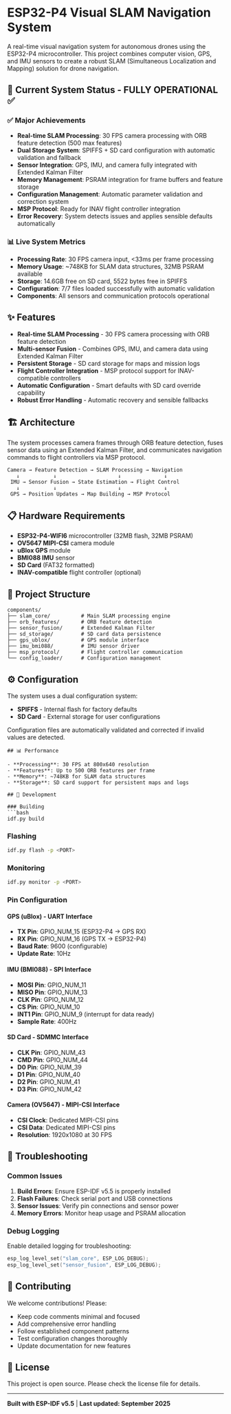 # ESP32-P4 Visual SLAM Navigation System

A real-time visual navigation system for autonomous drones using the ESP32-P4 microcontroller. This project combines computer vision, GPS, and IMU sensors to create a robust SLAM (Simultaneous Localization and Mapping) solution for drone navigation.

## 🚀 Current System Status - **FULLY OPERATIONAL** ✅

### ✅ Major Achievements
- **Real-time SLAM Processing**: 30 FPS camera processing with ORB feature detection (500 max features)
- **Dual Storage System**: SPIFFS + SD card configuration with automatic validation and fallback
- **Sensor Integration**: GPS, IMU, and camera fully integrated with Extended Kalman Filter
- **Memory Management**: PSRAM integration for frame buffers and feature storage
- **Configuration Management**: Automatic parameter validation and correction system
- **MSP Protocol**: Ready for INAV flight controller integration
- **Error Recovery**: System detects issues and applies sensible defaults automatically

### 📊 Live System Metrics
- **Processing Rate**: 30 FPS camera input, <33ms per frame processing
- **Memory Usage**: ~748KB for SLAM data structures, 32MB PSRAM available
- **Storage**: 14.6GB free on SD card, 5522 bytes free in SPIFFS
- **Configuration**: 7/7 files loaded successfully with automatic validation
- **Components**: All sensors and communication protocols operational

## ✨ Features

- **Real-time SLAM Processing** - 30 FPS camera processing with ORB feature detection
- **Multi-sensor Fusion** - Combines GPS, IMU, and camera data using Extended Kalman Filter
- **Persistent Storage** - SD card storage for maps and mission logs
- **Flight Controller Integration** - MSP protocol support for INAV-compatible controllers
- **Automatic Configuration** - Smart defaults with SD card override capability
- **Robust Error Handling** - Automatic recovery and sensible fallbacks

## 🏗️ Architecture

The system processes camera frames through ORB feature detection, fuses sensor data using an Extended Kalman Filter, and communicates navigation commands to flight controllers via MSP protocol.

```
Camera → Feature Detection → SLAM Processing → Navigation
   ↓           ↓                    ↓              ↓
 IMU → Sensor Fusion → State Estimation → Flight Control
   ↓           ↓                    ↓              ↓
 GPS → Position Updates → Map Building → MSP Protocol
```

## 📋 Hardware Requirements

- **ESP32-P4-WIFI6** microcontroller (32MB flash, 32MB PSRAM)
- **OV5647 MIPI-CSI** camera module
- **uBlox GPS** module
- **BMI088 IMU** sensor
- **SD Card** (FAT32 formatted)
- **INAV-compatible** flight controller (optional)

## 📁 Project Structure

```
components/
├── slam_core/          # Main SLAM processing engine
├── orb_features/       # ORB feature detection
├── sensor_fusion/      # Extended Kalman Filter
├── sd_storage/         # SD card data persistence
├── gps_ublox/          # GPS module interface
├── imu_bmi088/         # IMU sensor driver
├── msp_protocol/       # Flight controller communication
└── config_loader/      # Configuration management
```

## ⚙️ Configuration

The system uses a dual configuration system:
- **SPIFFS** - Internal flash for factory defaults
- **SD Card** - External storage for user configurations

Configuration files are automatically validated and corrected if invalid values are detected.
```
## 📊 Performance

- **Processing**: 30 FPS at 800x640 resolution
- **Features**: Up to 500 ORB features per frame
- **Memory**: ~748KB for SLAM data structures
- **Storage**: SD card support for persistent maps and logs

## 🔧 Development

### Building
```bash
idf.py build
```

### Flashing
```bash
idf.py flash -p <PORT>
```

### Monitoring
```bash
idf.py monitor -p <PORT>
```


### Pin Configuration

#### GPS (uBlox) - UART Interface
- **TX Pin**: GPIO_NUM_15 (ESP32-P4 → GPS RX)
- **RX Pin**: GPIO_NUM_16 (GPS TX → ESP32-P4)
- **Baud Rate**: 9600 (configurable)
- **Update Rate**: 10Hz

#### IMU (BMI088) - SPI Interface
- **MOSI Pin**: GPIO_NUM_11
- **MISO Pin**: GPIO_NUM_13
- **CLK Pin**: GPIO_NUM_12
- **CS Pin**: GPIO_NUM_10
- **INT1 Pin**: GPIO_NUM_9 (interrupt for data ready)
- **Sample Rate**: 400Hz

#### SD Card - SDMMC Interface
- **CLK Pin**: GPIO_NUM_43
- **CMD Pin**: GPIO_NUM_44
- **D0 Pin**: GPIO_NUM_39
- **D1 Pin**: GPIO_NUM_40
- **D2 Pin**: GPIO_NUM_41
- **D3 Pin**: GPIO_NUM_42

#### Camera (OV5647) - MIPI-CSI Interface
- **CSI Clock**: Dedicated MIPI-CSI pins
- **CSI Data**: Dedicated MIPI-CSI pins
- **Resolution**: 1920x1080 at 30 FPS


## 🐛 Troubleshooting

### Common Issues

1. **Build Errors**: Ensure ESP-IDF v5.5 is properly installed
2. **Flash Failures**: Check serial port and USB connections
3. **Sensor Issues**: Verify pin connections and sensor power
4. **Memory Errors**: Monitor heap usage and PSRAM allocation

### Debug Logging
Enable detailed logging for troubleshooting:
```c
esp_log_level_set("slam_core", ESP_LOG_DEBUG);
esp_log_level_set("sensor_fusion", ESP_LOG_DEBUG);
```

## 🤝 Contributing

We welcome contributions! Please:
- Keep code comments minimal and focused
- Add comprehensive error handling
- Follow established component patterns
- Test configuration changes thoroughly
- Update documentation for new features

## 📄 License

This project is open source. Please check the license file for details.

---

**Built with ESP-IDF v5.5** | **Last updated: September 2025**
